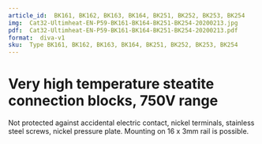 ```yaml
---
article_id:  BK161, BK162, BK163, BK164, BK251, BK252, BK253, BK254
img:  Cat32-Ultimheat-EN-P59-BK161-BK164-BK251-BK254-20200213.jpg
pdf:  Cat32-Ultimheat-EN-P59-BK161-BK164-BK251-BK254-20200213.pdf
format:  diva-v1
sku:  Type BK161, BK162, BK163, BK164, BK251, BK252, BK253, BK254
---
```

# Very high temperature steatite connection blocks, 750V range

Not protected against accidental electric contact, nickel terminals, 
stainless steel screws, nickel pressure plate. 
Mounting on 16 x 3mm rail is possible.


